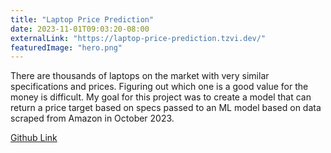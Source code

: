 ```yaml
---
title: "Laptop Price Prediction"
date: 2023-11-01T09:03:20-08:00
externalLink: "https://laptop-price-prediction.tzvi.dev/"
featuredImage: "hero.png"
---
```


There are thousands of laptops on the market with very similar specifications and prices. Figuring out which one is a good value for the money is difficult. My goal for this project was to create a model that can return a price target based on specs passed to an ML model based on data scraped from Amazon in October 2023.

[Github Link](https://github.com/Tadwork/MLZoomCampSolutions/blob/main/midterm/README.md)